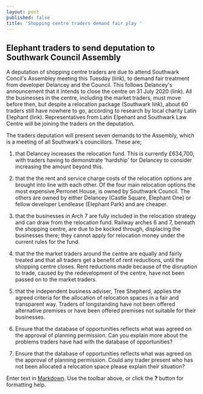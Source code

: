 ```yaml
---
layout: post
published: false
title: 'Shopping centre traders demand fair play '
---
```

## Elephant traders to send deputation to Southwark Council Assembly

A deputation of shopping centre traders are due to attend Southwark Concil's Assembley meeting this Tuesday (link), to demand fair treatment from developer Delancey and the Council.  This follows Delancey's announcement that it intends to close the centre on 31 July 2020 (link).  All the businesses in the centre, including the market traders, must move before then, but despite a relocation package (Southwark link), about 60 traders still have nowhere to go, according to research by local charity Latin Elephant (link).  Representatives from Latin Elpehant and Southwark Law Centre will be joining the traders on the deputation.

The traders deputation will present seven demands to the Assembly, which is a meeting of all Southwark's councillors.  These are;

1.	that Delancey increases the relocation fund.  This is currently £634,700, with traders having to demonstrate 'hardship' for Delancey to consider increasing the amount beyond this.

2.	that the the rent and service charge costs of the relocation options are brought into line with each other.  Of the four main relocation options the most expensive,Perronet House, is owned by Southwark Council.
The others are owned by either Delancey (Castle Square, Elephant One) or fellow developer Lendlease  (Elephant Park) and are cheaper.

3.	that the businesses in Arch 7 are fully included in the relocation strategy and can draw from the relocation fund.  Railway arches 6 and 7, beneath the shopping centre, are due to be kocked through, displacing the businesses there; they cannot apply for relocation money under the current rules for the fund.

4.	that the the market traders around the centre are equally and fairly treated and that all traders get a benefit of rent reductions, until the shopping centre closes.  Rent reductions made because of the disruption to trade, caused by the redevelopment of the centre, have not been passed on to the market traders.

5.	that the independent business adviser, Tree Shepherd, applies the agreed criteria for the allocation of relocation spaces in a fair and transparent way.  Traders of longstanding have not been offered alternative premises or have been offered premises not suitable for their businesses.

6.	Ensure that the database of opportunities reflects what was agreed on the approval of planning permission.
Can you explain more about the problems traders have had with the database of opportunities?
7.	Ensure that the database of opportunities reflects what was agreed on the approval of planning permission.
Could any trader present who has not been allocated a relocation space please explain their situation?




Enter text in [Markdown](http://daringfireball.net/projects/markdown/). Use the toolbar above, or click the **?** button for formatting help.
